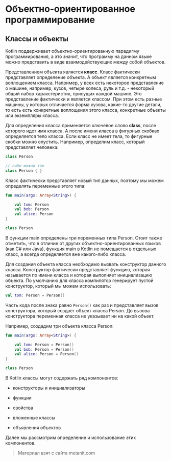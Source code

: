 # Объектно-ориентированное программирование

## Классы и объекты

Kotlin поддерживает объектно-ориентированную парадигму программирования, а это значит, что программу на данном языке можно представить в виде взаимодействующих между собой объектов.

Представлением объекта является **класс**. Класс фактически представляет определение объекта. А объект является конкретным воплощением класса. Например, у всех есть некоторое представление о машине, например, кузов, четыре колеса, руль и т.д. - некоторый общий набор харакстеристик, присущих каждой машине. Это представление фактически и является классом. При этом есть разные машины, у которых отличается форма кузова, какие-то другие детали, то есть есть конкретные воплощения этого класса, конкретные объекты или экземпляры класса.

Для определения класса применяется ключевое слово **class**, после которого идет имя класса. А после имени класса в фигурных скобках определяется тело класса. Если класс не имеет тела, то фигурные скобки можно опустить. Например, определим класс, который представляет человека:

```kotlin
class Person

// либо можно так
class Person { }
```

Класс фактически представляет новый тип данных, поэтому мы можем определять переменные этого типа:

```kotlin
fun main(args: Array<String>) {

    val tom: Person
    val bob: Person
    val alice: Person
}

class Person
```

В функции main определены три переменных типа Person. Стоит также отметить, что в отличие от других объектно-ориентированных языков (как C# или Java), функция main в Kotlin не помещается в отдельных класс, а всегда определяется вне какого-либо класса.

Для создания объекта класса необходимо вызвать конструктор данного класса. Конструктор фактически представляет функцию, которая называется по имени класса и которая выполняет инициализацию объекта. По умолчанию для класса компилятор генерирует пустой конструктор, который мы можем использовать:

```kotlin
val tom: Person = Person()
```

Часть кода после знака равно `Person()` как раз и представляет вызов конструктора, который создает объект класса Person. До вызова конструктора переменная класса не указывает ни на какой объект.

Например, создадим три объекта класса Person:

```kotlin
fun main(args: Array<String>) {

    val tom: Person = Person()
    val bob: Person = Person()
    val alice: Person = Person()
}

class Person
```

В Kotlin классы могут содержать ряд компонентов:

- конструкторы и инициализаторы

- функции

- свойства

- вложенные классы

- объявления объектов

Далее мы рассмотрим определение и использование этих компонентов.


> Материал взят с сайта metanit.com